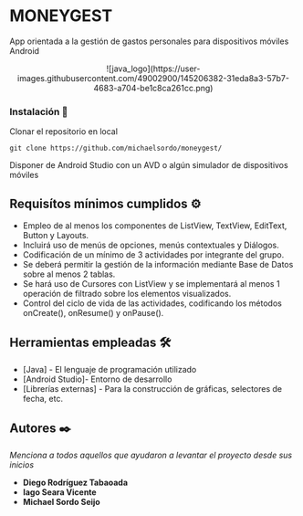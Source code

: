 # MONEYGEST

App orientada a la gestión de gastos personales para dispositivos móviles Android

<p align="center">
![java_logo](https://user-images.githubusercontent.com/49002900/145206382-31eda8a3-57b7-4683-a704-be1c8ca261cc.png)
</p>

### Instalación 🔧

Clonar el repositorio en local

```
git clone https://github.com/michaelsordo/moneygest/
```

Disponer de Android Studio con un AVD o algún simulador de dispositivos móviles


## Requisítos mínimos cumplidos ⚙️

- Empleo de al menos los componentes de ListView, TextView, EditText, Button y Layouts.
- Incluirá uso de menús de opciones, menús contextuales y Diálogos.
- Codificación de un mínimo de 3 actividades por integrante del grupo.
- Se deberá permitir la gestión de la información mediante Base de Datos sobre al menos 2
tablas.
- Se hará uso de Cursores con ListView y se implementará al menos 1 operación de filtrado
sobre los elementos visualizados.
- Control del ciclo de vida de las actividades, codificando los métodos onCreate(),
onResume() y onPause().


## Herramientas empleadas 🛠️

* [Java] - El lenguaje de programación utilizado
* [Android Studio]- Entorno de desarrollo
* [Librerías externas] - Para la construcción de gráficas, selectores de fecha, etc.

## Autores ✒️

_Menciona a todos aquellos que ayudaron a levantar el proyecto desde sus inicios_

* **Diego Rodríguez Tabaoada** 
* **Iago Seara Vicente** 
* **Michael Sordo Seijo** 



